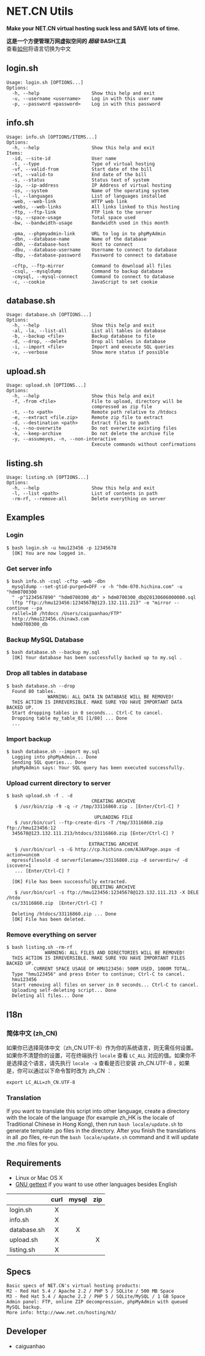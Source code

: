 NET.CN Utils
============
**Make your NET.CN virtual hosting suck less and SAVE lots of time.**

**这是一个方便管理万网虚拟空间的 *超级* BASH工具**  
查看[如何](#i18n)将语言切换为中文

login.sh
--------
    Usage: login.sh [OPTIONS...]
    Options:
      -h, --help                   Show this help and exit
      -u, --username <username>    Log in with this user name
      -p, --password <password>    Log in with this password

info.sh
-------
    Usage: info.sh [OPTIONS/ITEMS...]
    Options:
      -h, --help                   Show this help and exit
    Items:
      -id, --site-id               User name
      -t, --type                   Type of virtual hosting
      -vf, --valid-from            Start date of the bill
      -vt, --valid-to              End date of the bill
      -s, --status                 Status text of system
      -ip, --ip-address            IP Address of virtual hosting
      -os, --system                Name of the operating system
      -l, --languages              List of languages installed
      -web, --web-link             HTTP web link
      -webs, --web-links           All links linked to this hosting
      -ftp, --ftp-link             FTP link to the server
      -sp, --space-usage           Total space used
      -bw, --bandwidth-usage       Bandwidth used in this month

      -pma, --phpmyadmin-link      URL to log in to phpMyAdmin
      -dbn, --database-name        Name of the database
      -dbh, --database-host        Host to connect
      -dbu, --database-username    Username to connect to database
      -dbp, --database-password    Password to connect to database

      -cftp, --ftp-mirror          Command to download all files
      -csql, --mysqldump           Command to backup database
      -cmysql, --mysql-connect     Command to connect to database
      -c, --cookie                 JavaScript to set cookie

database.sh
-----------
    Usage: database.sh [OPTIONS...]
    Options:
      -h, --help                   Show this help and exit
      -al, -la, --list-all         List all tables in database
      -b, --backup <file>          Backup database to file
      -d, --drop, --delete         Drop all tables in database
      -i, --import <file>          Import and execute SQL queries
      -v, --verbose                Show more status if possible

upload.sh
---------
    Usage: upload.sh [OPTIONS...]
    Options:
      -h, --help                   Show this help and exit
      -f, -from <file>             File to upload, directory will be 
                                   compressed as zip file
      -t, --to <path>              Remote path relative to /htdocs
      -e, --extract <file.zip>     Remote zip file to extract
      -d, --destination <path>     Extract files to path
      -s, --no-overwrite           Do not overwrite existing files
      -k, --keep-archive           Do not delete the archive file
      -y, --assumeyes, -n, --non-interactive
                                   Execute commands without confirmations

listing.sh
----------
    Usage: listing.sh [OPTIONS...]
    Options:
      -h, --help                   Show this help and exit
      -l, --list <path>            List of contents in path
      -rm-rf, --remove-all         Delete everything on server

Examples
--------
### Login
    $ bash login.sh -u hmu123456 -p 12345678
      [OK] You are now logged in.

### Get server info
    $ bash info.sh -csql -cftp -web -dbn
      mysqldump --set-gtid-purged=OFF -v -h "hdm-070.hichina.com" -u "hdm0700300
      " -p"1234567890" "hdm0700300_db" > hdm0700300_db@20130606000000.sql
      lftp "ftp://hmu123456:12345678@123.132.111.213" -e "mirror --continue --pa
      rallel=10 /htdocs /Users/caiguanhao/FTP"
      http://hmu123456.chinaw3.com
      hdm0700300_db

### Backup MySQL Database
    $ bash database.sh --backup my.sql
      [OK] Your database has been successfully backed up to my.sql .

### Drop all tables in database
    $ bash database.sh --drop
      Found 80 tables.
                   WARNING: ALL DATA IN DATABASE WILL BE REMOVED!               
      THIS ACTION IS IRREVERSIBLE. MAKE SURE YOU HAVE IMPORTANT DATA BACKED UP. 
      Start dropping tables in 0 seconds... Ctrl-C to cancel.
      Dropping table my_table_01 [1/80] ... Done
      ...

### Import backup
    $ bash database.sh --import my.sql
      Logging into phpMyAdmin... Done
      Sending SQL queries... Done
      phpMyAdmin says: Your SQL query has been executed successfully.

### Upload current directory to server
    $ bash upload.sh -f . -d
                                   CREATING ARCHIVE
       $ /usr/bin/zip -9 -q -r /tmp/33116860.zip . [Enter/Ctrl-C] ?

                                    UPLOADING FILE
       $ /usr/bin/curl --ftp-create-dirs -T /tmp/33116860.zip ftp://hmu123456:12
      345678@123.132.111.213/htdocs/33116860.zip [Enter/Ctrl-C] ?

                                  EXTRACTING ARCHIVE
       $ /usr/bin/curl -s -G http://cp.hichina.com/AJAXPage.aspx -d action=uncom
      mpressfilesold -d serverfilename=/33116860.zip -d serverdir=/ -d iscover=1
       ... [Enter/Ctrl-C] ?

      [OK] File has been successfully extracted.
                                   DELETING ARCHIVE
       $ /usr/bin/curl -s ftp://hmu123456:12345678@123.132.111.213 -X DELE /htdo
      cs/33116860.zip  [Enter/Ctrl-C] ?

      Deleting /htdocs/33116860.zip ... Done
      [OK] File has been deleted.

### Remove everything on server
    $ bash listing.sh -rm-rf
                  WARNING: ALL FILES AND DIRECTORIES WILL BE REMOVED!            
      THIS ACTION IS IRREVERSIBLE. MAKE SURE YOU HAVE IMPORTANT FILES BACKED UP. 
              CURRENT SPACE USAGE OF HMU123456: 500M USED, 1000M TOTAL.
      Type "hmu123456" and press Enter to continue; Ctrl-C to cancel.
      hmu123456
      Start removing all files on server in 0 seconds... Ctrl-C to cancel.
      Uploading self-deleting script... Done
      Deleting all files... Done

I18n
----

### 简体中文 (zh_CN)

如果你已选择简体中文（zh_CN.UTF-8）作为你的系统语言，则无需任何设置。如果你不清楚你的设置，可在终端执行 ``locale`` 查看 ``LC_ALL`` 对应的值。如果你不是选择这个语言，请先执行 ``locale -a`` 查看是否已安装 zh_CN.UTF-8 ，如果是，你可以通过以下命令暂时改为 zh_CN ：

    export LC_ALL=zh_CN.UTF-8

### Translation

If you want to translate this script into other language, create a directory with the locale of the language (for example zh_HK is the locale of Traditional Chinese in Hong Kong), then run ``bash locale/update.sh`` to generate template .po files in the directory. After you finish the translations in all .po files, re-run the ``bash locale/update.sh`` command and it will update the .mo files for you.

Requirements
------------
* Linux or Mac OS X
* [GNU gettext](http://www.gnu.org/software/gettext/) if you want to use other languages besides English

|           |curl|mysql|zip|
|-----------|:--:|:---:|:-:|
|login.sh   | X  |     |   |
|info.sh    | X  |     |   |
|database.sh| X  | X   |   |
|upload.sh  | X  |     | X |
|listing.sh | X  |     |   |

Specs
-----
    Basic specs of NET.CN's virtual hosting products:
    M2 - Red Hat 5.4 / Apache 2.2 / PHP 5 / SQLite / 500 MB Space
    M3 - Red Hat 5.4 / Apache 2.2 / PHP 5 / SQLite/MySQL / 1 GB Space
    Admin panel: FTP, online ZIP decompression, phpMyAdmin with queued MySQL backup.
    More info: http://www.net.cn/hosting/m3/

Developer
---------
* caiguanhao
